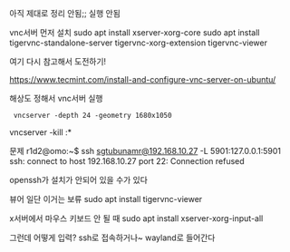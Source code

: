 아직 제대로 정리 안됨;; 실행 안됨

 vnc서버 먼저 설치
sudo apt install xserver-xorg-core
sudo apt install tigervnc-standalone-server tigervnc-xorg-extension tigervnc-viewer

여기 다시 참고해서 도전하기!

https://www.tecmint.com/install-and-configure-vnc-server-on-ubuntu/


해상도 정해서 vnc서버 실행
```
 vncserver -depth 24 -geometry 1680x1050
```
 vncserver -kill :*


문제
r1d2@omo:~$ ssh sgtubunamr@192.168.10.27 -L 5901:127.0.0.1:5901
ssh: connect to host 192.168.10.27 port 22: Connection refused

openssh가 설치가 안되어 있을 수가 있다  


뷰어 일단 이거는 보류
sudo apt install tigervnc-viewer



x서버에서 마우스 키보드 안 될 때 
sudo apt install xserver-xorg-input-all

그런데 어떻게 입력? ssh로 접속하거나~ wayland로 들어간다  
